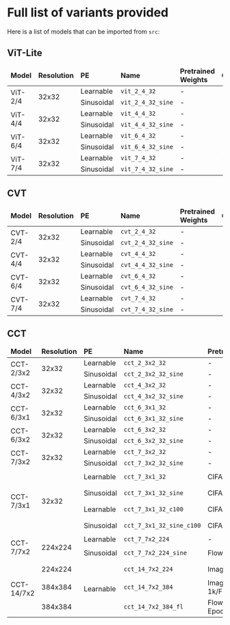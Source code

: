 # Full list of variants provided

Here is a list of models that can be imported from `src`:

## ViT-Lite

<table style="width:100%">
    <thead>
        <tr>
            <td><b>Model</b></td>
            <td><b>Resolution</b></td>
            <td><b>PE</b></td>
            <td><b>Name</b></td>
            <td><b>Pretrained Weights</b></td>
            <td><b>Config</b></td>
        </tr>
    </thead>
    <tbody>
        <tr>
            <td rowspan=2>ViT-2/4</td>
            <td rowspan=2>32x32</td>
            <td>Learnable</td>
            <td><code>vit_2_4_32</code></td>
            <td>-</td>
            <td>-</td>
        </tr>
        <tr>
            <td>Sinusoidal</td>
            <td><code>vit_2_4_32_sine</code></td>
            <td>-</td>
            <td>-</td>
        </tr>
        <tr>
            <td rowspan=2>ViT-4/4</td>
            <td rowspan=2>32x32</td>
            <td>Learnable</td>
            <td><code>vit_4_4_32</code></td>
            <td>-</td>
            <td>-</td>
        </tr>
        <tr>
            <td>Sinusoidal</td>
            <td><code>vit_4_4_32_sine</code></td>
            <td>-</td>
            <td>-</td>
        </tr>
        <tr>
            <td rowspan=2>ViT-6/4</td>
            <td rowspan=2>32x32</td>
            <td>Learnable</td>
            <td><code>vit_6_4_32</code></td>
            <td>-</td>
            <td>-</td>
        </tr>
        <tr>
            <td>Sinusoidal</td>
            <td><code>vit_6_4_32_sine</code></td>
            <td>-</td>
            <td>-</td>
        </tr>
        <tr>
            <td rowspan=2>ViT-7/4</td>
            <td rowspan=2>32x32</td>
            <td>Learnable</td>
            <td><code>vit_7_4_32</code></td>
            <td>-</td>
            <td>-</td>
        </tr>
        <tr>
            <td>Sinusoidal</td>
            <td><code>vit_7_4_32_sine</code></td>
            <td>-</td>
            <td>-</td>
        </tr>
</tbody>
</table>

## CVT

<table style="width:100%">
    <thead>
        <tr>
            <td><b>Model</b></td>
            <td><b>Resolution</b></td>
            <td><b>PE</b></td>
            <td><b>Name</b></td>
            <td><b>Pretrained Weights</b></td>
            <td><b>Config</b></td>
        </tr>
    </thead>
    <tbody>
        <tr>
            <td rowspan=2>CVT-2/4</td>
            <td rowspan=2>32x32</td>
            <td>Learnable</td>
            <td><code>cvt_2_4_32</code></td>
            <td>-</td>
            <td>-</td>
        </tr>
        <tr>
            <td>Sinusoidal</td>
            <td><code>cvt_2_4_32_sine</code></td>
            <td>-</td>
            <td>-</td>
        </tr>
        <tr>
            <td rowspan=2>CVT-4/4</td>
            <td rowspan=2>32x32</td>
            <td>Learnable</td>
            <td><code>cvt_4_4_32</code></td>
            <td>-</td>
            <td>-</td>
        </tr>
        <tr>
            <td>Sinusoidal</td>
            <td><code>cvt_4_4_32_sine</code></td>
            <td>-</td>
            <td>-</td>
        </tr>
        <tr>
            <td rowspan=2>CVT-6/4</td>
            <td rowspan=2>32x32</td>
            <td>Learnable</td>
            <td><code>cvt_6_4_32</code></td>
            <td>-</td>
            <td>-</td>
        </tr>
        <tr>
            <td>Sinusoidal</td>
            <td><code>cvt_6_4_32_sine</code></td>
            <td>-</td>
            <td>-</td>
        </tr>
        <tr>
            <td rowspan=2>CVT-7/4</td>
            <td rowspan=2>32x32</td>
            <td>Learnable</td>
            <td><code>cvt_7_4_32</code></td>
            <td>-</td>
            <td>-</td>
        </tr>
        <tr>
            <td>Sinusoidal</td>
            <td><code>cvt_7_4_32_sine</code></td>
            <td>-</td>
            <td>-</td>
        </tr>
</tbody>
</table>

## CCT

<table style="width:100%">
    <thead>
        <tr>
            <td><b>Model</b></td>
            <td><b>Resolution</b></td>
            <td><b>PE</b></td>
            <td><b>Name</b></td>
            <td><b>Pretrained Weights</b></td>
            <td><b>Config</b></td>
        </tr>
    </thead>
    <tbody>
        <tr>
            <td rowspan=2>CCT-2/3x2</td>
            <td rowspan=2>32x32</td>
            <td>Learnable</td>
            <td><code>cct_2_3x2_32</code></td>
            <td>-</td>
            <td>-</td>
        </tr>
        <tr>
            <td>Sinusoidal</td>
            <td><code>cct_2_3x2_32_sine</code></td>
            <td>-</td>
            <td>-</td>
        </tr>
        <tr>
            <td rowspan=2>CCT-4/3x2</td>
            <td rowspan=2>32x32</td>
            <td>Learnable</td>
            <td><code>cct_4_3x2_32</code></td>
            <td>-</td>
            <td>-</td>
        </tr>
        <tr>
            <td>Sinusoidal</td>
            <td><code>cct_4_3x2_32_sine</code></td>
            <td>-</td>
            <td>-</td>
        </tr>
        <tr>
            <td rowspan=2>CCT-6/3x1</td>
            <td rowspan=2>32x32</td>
            <td>Learnable</td>
            <td><code>cct_6_3x1_32</code></td>
            <td>-</td>
            <td>-</td>
        </tr>
        <tr>
            <td>Sinusoidal</td>
            <td><code>cct_6_3x1_32_sine</code></td>
            <td>-</td>
            <td>-</td>
        </tr>
        <tr>
            <td rowspan=2>CCT-6/3x2</td>
            <td rowspan=2>32x32</td>
            <td>Learnable</td>
            <td><code>cct_6_3x2_32</code></td>
            <td>-</td>
            <td>-</td>
        </tr>
        <tr>
            <td>Sinusoidal</td>
            <td><code>cct_6_3x2_32_sine</code></td>
            <td>-</td>
            <td>-</td>
        </tr>
        <tr>
            <td rowspan=2>CCT-7/3x2</td>
            <td rowspan=2>32x32</td>
            <td>Learnable</td>
            <td><code>cct_7_3x2_32</code></td>
            <td>-</td>
            <td>-</td>
        </tr>
        <tr>
            <td>Sinusoidal</td>
            <td><code>cct_7_3x2_32_sine</code></td>
            <td>-</td>
            <td>-</td>
        </tr>
        <tr>
            <td rowspan=4>CCT-7/3x1</td>
            <td rowspan=4>32x32</td>
            <td>Learnable</td>
            <td><code>cct_7_3x1_32</code></td>
            <td>CIFAR-10/300 Epochs</td>
            <td><code>pretrained/cct_7-3x1_cifar10_300epochs.yml</code></td>
        </tr>
        <tr>
            <td>Sinusoidal</td>
            <td><code>cct_7_3x1_32_sine</code></td>
            <td>CIFAR-10/5000 Epochs</td>
            <td><code>pretrained/cct_7-3x1_cifar10_5000epochs.yml</code></td>
        </tr>
        <tr>
            <td>Learnable</td>
            <td><code>cct_7_3x1_32_c100</code></td>
            <td>CIFAR-100/300 Epochs</td>
            <td><code>pretrained/cct_7-3x1_cifar100_300epochs.yml</code></td>
        </tr>
        <tr>
            <td>Sinusoidal</td>
            <td><code>cct_7_3x1_32_sine_c100</code></td>
            <td>CIFAR-100/5000 Epochs</td>
            <td><code>pretrained/cct_7-3x1_cifar100_5000epochs.yml</code></td>
        </tr>
        <tr>
            <td rowspan=2>CCT-7/7x2</td>
            <td rowspan=2>224x224</td>
            <td>Learnable</td>
            <td><code>cct_7_7x2_224</code></td>
            <td>-</td>
            <td>-</td>
        </tr>
        <tr>
            <td>Sinusoidal</td>
            <td><code>cct_7_7x2_224_sine</code></td>
            <td>Flowers-102/300 Epochs</td>
            <td><code>pretrained/cct_7-7x2_flowers102.yml</code></td>
        </tr>
        <tr>
            <td rowspan=3>CCT-14/7x2</td>
            <td>224x224</td>
            <td rowspan=3>Learnable</td>
            <td><code>cct_14_7x2_224</code></td>
            <td>ImageNet-1k/300 Epochs</td>
            <td><code>pretrained/cct_14-7x2_imagenet.yml</code></td>
        </tr>
        <tr>
            <td>384x384</td>
            <td><code>cct_14_7x2_384</code></td>
            <td>ImageNet-1k/Finetuned/30 Epochs</td>
            <td><code>finetuned/cct_14-7x2_imagenet384.yml</code></td>
        </tr>
        <tr>
            <td>384x384</td>
            <td><code>cct_14_7x2_384_fl</code></td>
            <td>Flowers102/Finetuned/300 Epochs</td>
            <td><code>finetuned/cct_14-7x2_flowers102.yml</code></td>
        </tr>
    </tbody>
</table>

